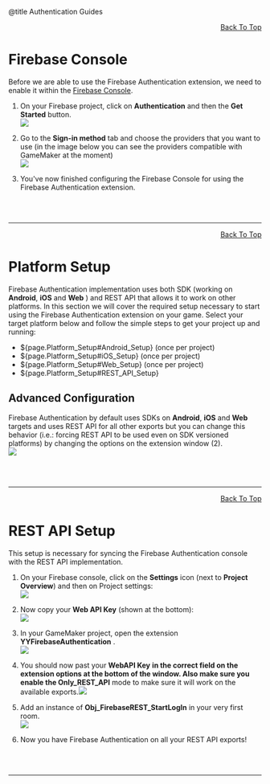 @title Authentication Guides

<a id="top"></a>
<!-- Page HTML do not touch -->
<a /><p align="right">[Back To Top](#top)</p>

# Firebase Console

  Before we are able to use the Firebase Authentication extension, we need to enable it within the [Firebase Console](https://console.firebase.google.com/).

1. On your Firebase project, click on **Authentication** and then the **Get Started** button.<br>
          ![](assets/authenticationEnable.PNG)

2. Go to the **Sign-in method** tab and choose the providers that you want to use (in the image below you can see the providers compatible with GameMaker at the moment)<br>
      ![](assets/authenticationProviders.PNG)

3. You've now finished configuring the Firebase Console for using the Firebase Authentication extension.


<br><br>

---

<!-- Page HTML do not touch -->
<a /><p align="right">[Back To Top](#top)</p>

# Platform Setup

  Firebase Authentication implementation uses both SDK (working on **Android**, **iOS** and **Web** ) and REST API that allows it to work on other platforms. In this section we will cover the required setup necessary to start using the Firebase Authentication extension on your game.
  Select your target platform below and follow the simple steps to get your project up and running:

* ${page.Platform_Setup#Android_Setup} (once per project)
* ${page.Platform_Setup#iOS_Setup} (once per project)
* ${page.Platform_Setup#Web_Setup} (once per project)
* ${page.Platform_Setup#REST_API_Setup}

## Advanced Configuration

  Firebase Authentication by default uses SDKs on **Android**, **iOS** and **Web** targets and uses REST API for all other exports but you can change this behavior (i.e.: forcing REST API to be used even on SDK versioned platforms) by changing the options on the extension window (2).<br>
    ![](assets/authenticationExtOptions.png)


<br><br>

---

<!-- Page HTML do not touch -->
<a /><p align="right">[Back To Top](#top)</p>

# REST API Setup

  This setup is necessary for syncing the Firebase Authentication console with the REST API implementation.

1. On your Firebase console, click on the **Settings** icon (next to **Project Overview**) and then on Project settings:<br>
        ![](assets/setupProjectSettings.PNG)

2. Now copy your **Web API Key** (shown at the bottom):<br>
          ![](assets/setupProjectSettingsPage.png)

3. In your GameMaker project, open the extension **YYFirebaseAuthentication** .<br>
      ![](assets/authenticationExtension.png)

4. You should now past your **WebAPI Key**  **in the correct field on the extension options at the bottom of the window. Also make sure you enable the Only_REST_API** mode to make sure it will work on the available exports.![](assets/authenticationExtOptions.png)

5. Add an instance of **Obj_FirebaseREST_StartLogIn**  in your very first room.<br>
      ![](assets/authenticationRESTStartLogIn.PNG)

6. Now you have Firebase Authentication on all your REST API exports!


<br><br>

---